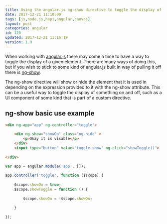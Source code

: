 ```yaml
---
title: Using the angular.js ng-show directive to toggle the display of an element
date: 2017-12-21 11:10:00
tags: [js,node.js,hapi,angular,canvas]
layout: post
categories: angular
id: 120
updated: 2017-12-21 11:16:19
version: 1.0
---
```


When working with [angular.js](https://angularjs.org/) there may come a time to have a way to toggle the display of a given element. There are many ways of doing this, but if you wish to stick to some kind of angular.js built in way of pulling it off there is [ng-show](https://docs.angularjs.org/api/ng/directive/ngShow).

The ng-show directive will show or hide the element that it is used in depending on the expression provided to it with the ng-show attribute. This can be a useful way to toggle the display of something on and off, such as a UI component of some kind that is part of a custom directive.

<!-- more -->

## ng-show basic use example

```html
<div ng-app="app" ng-controller="toggle">
 
    <div ng-show="showOn" class="ng-hide" >
        <p>Okay it is visable</p>
    </div>
    <input type="button" value="toggle show" ng-click="showToggle()">
 
</div>
```

```js
var app = angular.module('app', []);
 
app.controller('toggle', function ($scope) {
 
    $scope.showOn = true;
    $scope.showToggle = function () {
 
        $scope.showOn = !$scope.showOn;
 
    }
 
});
```
